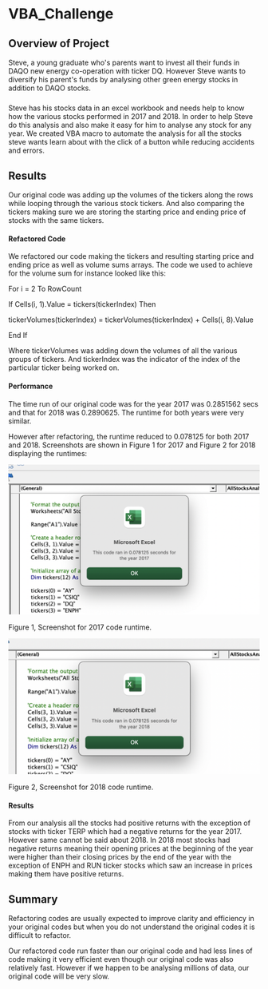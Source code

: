 # VBA_Challenge
## Overview of Project
Steve, a young graduate who's parents want to invest all their funds in DAQO new energy co-operation with ticker DQ. However Steve wants to diversify his parent's funds by analysing other green energy stocks in addition to DAQO stocks.

#####
Steve has his stocks data in an excel workbook and needs help to know how the various stocks performed in 2017 and 2018.
In order to help Steve do this analysis and also make it easy for him to analyse any stock for any year. We created VBA macro to automate the analysis for all the stocks steve wants learn about with the click of a button while reducing accidents and errors.

## Results
Our original code was adding up the volumes of the tickers along the rows while looping through the various stock tickers. And also comparing the tickers making sure we are storing the starting price and ending price of stocks with the same tickers. 

#### Refactored Code
We refactored our code making the tickers and resulting starting price and ending price as well as volume sums arrays. The code we used to achieve for the volume sum for instance looked like this:

For i = 2 To RowCount

If Cells(i, 1).Value = tickers(tickerIndex) Then

tickerVolumes(tickerIndex) = tickerVolumes(tickerIndex) + Cells(i, 8).Value

End If

Where tickerVolumes was adding down the volumes of all the various groups of tickers. And tickerIndex was the indicator of the index of the particular ticker being worked on.

#### Performance
The time run of our original code was for the year 2017 was 0.2851562 secs and that for 2018 was 0.2890625. The runtime for both years were very similar. 

However after refactoring, the runtime reduced to 0.078125 for both 2017 and 2018. Screenshots are shown in Figure 1 for 2017 and Figure 2 for 2018 displaying the runtimes: 

![Screenshot1](https://github.com/Elfreda2019/VBA_Challenge/blob/main/Resources/VBA_Challenge_2017.png)

Figure 1, Screenshot for 2017 code runtime.

![Screenshot2](https://github.com/Elfreda2019/VBA_Challenge/blob/main/Resources/VBA_Challenge_2018.png)

Figure 2, Screenshot for 2018 code runtime.

#### Results 
From our analysis all the stocks had positive returns with the exception of stocks with ticker TERP which had a negative returns 
for the year 2017.  However same cannot be said about 2018. In 2018 most stocks had negative returns meaning their opening prices at the beginning of the year were higher than their closing prices by the end of the year with the exception of ENPH and RUN ticker stocks which saw an increase in prices making them have positive returns.

## Summary
Refactoring codes are usually expected to improve clarity and efficiency in your original codes but when you do not understand the original codes it is difficult to refactor.

Our refactored code run faster than our original code and had less lines of code making it very efficient even though our original code was also relatively fast. However if we happen to be analysing millions of data, our original code will be very slow.


